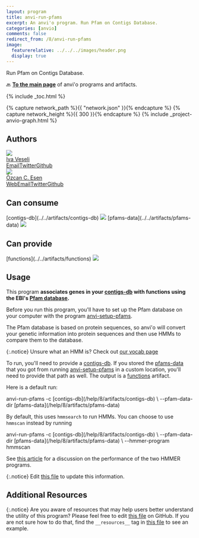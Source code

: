 ```yaml
---
layout: program
title: anvi-run-pfams
excerpt: An anvi'o program. Run Pfam on Contigs Database.
categories: [anvio]
comments: false
redirect_from: /8/anvi-run-pfams
image:
  featurerelative: ../../../images/header.png
  display: true
---
```


Run Pfam on Contigs Database.

🔙 **[To the main page](../../)** of anvi'o programs and artifacts.


{% include _toc.html %}
<div id="svg" class="subnetwork"></div>
{% capture network_path %}{{ "network.json" }}{% endcapture %}
{% capture network_height %}{{ 300 }}{% endcapture %}
{% include _project-anvio-graph.html %}


## Authors

<div class="anvio-person"><div class="anvio-person-info"><div class="anvio-person-photo"><img class="anvio-person-photo-img" src="../../images/authors/ivagljiva.jpg" /></div><div class="anvio-person-info-box"><a href="/people/ivagljiva" target="_blank"><span class="anvio-person-name">Iva Veseli</span></a><div class="anvio-person-social-box"><a href="mailto:iveseli@uchicago.edu" class="person-social" target="_blank"><i class="fa fa-fw fa-envelope-square"></i>Email</a><a href="http://twitter.com/ivaglj1va" class="person-social" target="_blank"><i class="fa fa-fw fa-twitter-square"></i>Twitter</a><a href="http://github.com/ivagljiva" class="person-social" target="_blank"><i class="fa fa-fw fa-github"></i>Github</a></div></div></div></div>

<div class="anvio-person"><div class="anvio-person-info"><div class="anvio-person-photo"><img class="anvio-person-photo-img" src="../../images/authors/ozcan.jpg" /></div><div class="anvio-person-info-box"><a href="/people/ozcan" target="_blank"><span class="anvio-person-name">Özcan C. Esen</span></a><div class="anvio-person-social-box"><a href="http://blog.ozcanesen.com/" class="person-social" target="_blank"><i class="fa fa-fw fa-home"></i>Web</a><a href="mailto:ozcanesen@gmail.com" class="person-social" target="_blank"><i class="fa fa-fw fa-envelope-square"></i>Email</a><a href="http://twitter.com/ozcanesen" class="person-social" target="_blank"><i class="fa fa-fw fa-twitter-square"></i>Twitter</a><a href="http://github.com/ozcan" class="person-social" target="_blank"><i class="fa fa-fw fa-github"></i>Github</a></div></div></div></div>



## Can consume


<p style="text-align: left" markdown="1"><span class="artifact-r">[contigs-db](../../artifacts/contigs-db) <img src="../../images/icons/DB.png" class="artifact-icon-mini" /></span> <span class="artifact-r">[pfams-data](../../artifacts/pfams-data) <img src="../../images/icons/DATA.png" class="artifact-icon-mini" /></span></p>


## Can provide


<p style="text-align: left" markdown="1"><span class="artifact-p">[functions](../../artifacts/functions) <img src="../../images/icons/CONCEPT.png" class="artifact-icon-mini" /></span></p>


## Usage


This program **associates genes in your <span class="artifact-n">[contigs-db](/help/8/artifacts/contigs-db)</span> with functions using the EBI's [Pfam database](https://pfam.xfam.org/).** 

Before you run this program, you'll have to set up the Pfam database on your computer with the program <span class="artifact-p">[anvi-setup-pfams](/help/8/programs/anvi-setup-pfams)</span>.  

The Pfam database is based on protein sequences, so anvi'o will convert your genetic information into protein sequences and then use HMMs to compare them to the database. 

{:.notice}
Unsure what an HMM is? Check out [our vocab page](http://merenlab.org/vocabulary/#hmm)

To run, you'll need to provide a <span class="artifact-n">[contigs-db](/help/8/artifacts/contigs-db)</span>. If you stored the <span class="artifact-n">[pfams-data](/help/8/artifacts/pfams-data)</span> that you got from running <span class="artifact-p">[anvi-setup-pfams](/help/8/programs/anvi-setup-pfams)</span> in a custom location, you'll need to provide that path as well. The output is a <span class="artifact-n">[functions](/help/8/artifacts/functions)</span> artifact. 

Here is a default run: 

<div class="codeblock" markdown="1">
anvi&#45;run&#45;pfams &#45;c <span class="artifact&#45;n">[contigs&#45;db](/help/8/artifacts/contigs&#45;db)</span> \
            &#45;&#45;pfam&#45;data&#45;dir <span class="artifact&#45;n">[pfams&#45;data](/help/8/artifacts/pfams&#45;data)</span> 
</div>

By default, this uses `hmmsearch` to run HMMs. You can choose to use `hmmscan` instead by running

<div class="codeblock" markdown="1">
anvi&#45;run&#45;pfams &#45;c <span class="artifact&#45;n">[contigs&#45;db](/help/8/artifacts/contigs&#45;db)</span> \
            &#45;&#45;pfam&#45;data&#45;dir <span class="artifact&#45;n">[pfams&#45;data](/help/8/artifacts/pfams&#45;data)</span> \
            &#45;&#45;hmmer&#45;program hmmscan
</div>

See [this article](https://cryptogenomicon.org/2011/05/27/hmmscan-vs-hmmsearch-speed-the-numerology/) for a discussion on the performance of the two HMMER programs. 


{:.notice}
Edit [this file](https://github.com/merenlab/anvio/tree/master/anvio/docs/programs/anvi-run-pfams.md) to update this information.


## Additional Resources



{:.notice}
Are you aware of resources that may help users better understand the utility of this program? Please feel free to edit [this file](https://github.com/merenlab/anvio/tree/master/bin/anvi-run-pfams) on GitHub. If you are not sure how to do that, find the `__resources__` tag in [this file](https://github.com/merenlab/anvio/blob/master/bin/anvi-interactive) to see an example.
